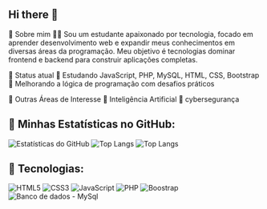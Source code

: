 ## Hi there 👋

📌 Sobre mim
👨‍💻 Sou um estudante apaixonado por tecnologia, focado em aprender desenvolvimento web e expandir meus conhecimentos em diversas áreas da programação. Meu objetivo é tecnologias dominar frontend e backend para construir aplicações completas.

📌 Status atual
🔹 Estudando JavaScript, PHP, MySQL, HTML, CSS, Bootstrap
🔹 Melhorando a lógica de programação com desafios práticos

📌 Outras Áreas de Interesse
🔹 Inteligência Artificial
🔹 cybersegurança
## 🌟 Minhas Estatísticas no GitHub:
![Estatísticas do GitHub](https://github-readme-stats.vercel.app/api?username=JoãoCarmelio&show_icons=true&theme=dracula)
![Top Langs](https://github-readme-stats.vercel.app/api/top-langs/?username=JCarmelio&layout=compact&theme=dracula)
![Top Langs](https://github-readme-stats.vercel.app/api/top-langs/?username=JCarmelio&layout=compact&theme=dracula)
## 🚀 Tecnologias:
![HTML5](https://img.shields.io/badge/HTML5-E34F26?style=for-the-badge&logo=html5&logoColor=white)
![CSS3](https://img.shields.io/badge/CSS3-1572B6?style=for-the-badge&logo=css3&logoColor=white)
![JavaScript](https://img.shields.io/badge/JavaScript-F7DF1E?style=for-the-badge&logo=javascript&logoColor=black)
![PHP](https://img.shields.io/badge/PHP-777BB4?style=for-the-badge&logo=php&logoColor=white)
![Boostrap](https://img.shields.io/badge/Boostrap-777BB4?style=for-the-badge&logo=boostrap&logoColor=white)
![Banco de dados -  MySql](https://img.shields.io/badge/Mysql-3776AB?style=for-the-badge&logo=mysql&logoColor=white)


